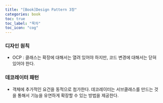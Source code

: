 ```yaml
---
title: "[Book]Design Pattern 3장"
categories: book
toc: true
toc_label: "목차"
toc_icon: "cog"
---
```


### 디자인 원칙

- OCP : 클래스는 확장에 대해서는 열려 있어야 하지만, 코드 변경에 대해서는 닫혀 있어야 한다.

### 데코레이터 패턴

- 객체에 추가적인 요건을 동적으로 첨가한다. 데코레이터는 서브클래스를 만드는 것을 통해서 기능을 유연하게 확장할 수 있는 방법을 제공한다.
